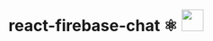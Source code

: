 # react-firebase-chat ⚛️ <img src="https://media.giphy.com/media/J2awouDsf23R2vo2p5/giphy.gif" width="39px">
